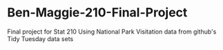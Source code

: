 # Ben-Maggie-210-Final-Project
Final project for Stat 210 Using National Park Visitation data from github's Tidy Tuesday data sets
